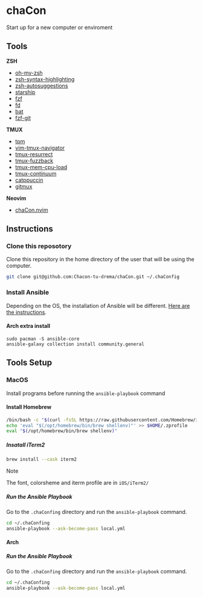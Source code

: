 # chaCon

Start up for a new computer or enviroment

## Tools

**ZSH**

- [oh-my-zsh](https://ohmyz.sh/)
- [zsh-syntax-highlighting](https://github.com/zsh-users/zsh-syntax-highlighting)
- [zsh-autosuggestions](https://github.com/zsh-users/zsh-autosuggestions)
- [starship](https://starship.rs/)
- [fzf](https://github.com/junegunn/fzf)
- [fd](https://github.com/sharkdp/fd)
- [bat](https://github.com/sharkdp/bat)
- [fzf-git](https://github.com/junegunn/fzf-git.sh)

**TMUX**

- [tpm](https://github.com/tmux-plugins/tpm)
- [vim-tmux-navigator](https://github.com/alexghergh/nvim-tmux-navigation)
- [tmux-resurrect](https://github.com/tmux-plugins/tmux-resurrect)
- [tmux-fuzzback](https://github.com/roosta/tmux-fuzzback)
- [tmux-mem-cpu-load](https://github.com/thewtex/tmux-mem-cpu-load)
- [tmux-continuum](https://github.com/tmux-plugins/tmux-continuum)
- [catppuccin](https://github.com/catppuccin/tmux)
- [gitmux](https://github.com/arl/gitmux)

**Neovim**

- [chaCon.nvim](https://github.com/L-chaCon/chaCon.nvim)

## Instructions

### Clone this reposotory

Clone this repository in the home directory of the user that will be using the computer.

```bash
git clone git@github.com:Chacon-tu-drema/chaCon.git ~/.chaConfig
```

### Install Ansible

Depending on the OS, the installation of Ansible will be different. [Here are the instructions](https://docs.ansible.com/ansible/latest/installation_guide/installation_distros.html).

#### Arch extra install

```shell
sudo pacman -S ansible-core
ansible-galaxy collection install community.general
```

## Tools Setup

### MacOS

Install programs before running the `ansible-playbook` command

#### Install Homebrew

```bash
/bin/bash -c "$(curl -fsSL https://raw.githubusercontent.com/Homebrew/install/HEAD/install.sh)"
echo 'eval "$(/opt/homebrew/bin/brew shellenv)"' >> $HOME/.zprofile
eval "$(/opt/homebrew/bin/brew shellenv)"
```

##### Insatall iTerm2
```bash
brew install --cask iterm2
```

> [!NOTE]
> The font, colorsheme and iterm profile are in `iOS/iTerm2/`

##### Run the Ansible Playbook

Go to the `.chaConfing` directory and run the `ansible-playbook` command.

```bash
cd ~/.chaConfing
ansible-playbook --ask-become-pass local.yml
```

#### Arch

##### Run the Ansible Playbook

Go to the `.chaConfing` directory and run the `ansible-playbook` command.

```bash
cd ~/.chaConfing
ansible-playbook --ask-become-pass local.yml
```

<!-- TODO: Falta probar para esto
## Debian/Ubuntu
TODO
por mierntras:
Python:
```
installar
pip install isort
pip install debugpy
pip install neovim
```
-->
